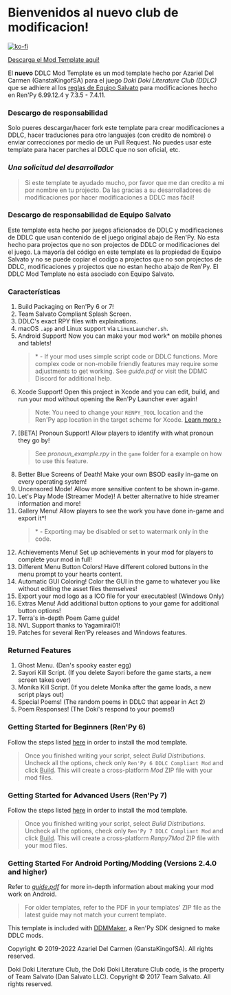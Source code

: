 # Bienvenidos al **nuevo** club de modificacion!

[![ko-fi](https://www.ko-fi.com/img/githubbutton_sm.svg)](https://ko-fi.com/K3K22K8SU)

[<u>Descarga el Mod Template aqui!</u>](https://github.com/GanstaKingofSA/DDLCModTemplate2.0/releases/3.0.1)

El **nuevo** DDLC Mod Template es un mod template hecho por Azariel Del Carmen (GanstaKingofSA) para el juego *Doki Doki Literature Club (DDLC)* que se adhiere al los [reglas de Equipo Salvato](http://teamsalvato.com/ip-guidelines/) para modificaciones hecho en Ren'Py 6.99.12.4 y 7.3.5 - 7.4.11.

### **Descargo de responsabilidad**
Solo pueres descargar/hacer fork este template para crear modificaciones a DDLC, hacer traduciones para otro languajes (con credito de nombre) o enviar correcciones por medio de un Pull Request. No puedes usar este template para hacer parches al DDLC que no son oficial, etc.

### *Una solicitud del desarrollador*
> Si este template te ayudado mucho, por favor que me dan credito a mi por nombre en tu projecto. Da las gracias a su desarrolladores de modificaciones por hacer modificaciones a DDLC mas fácil!

### Descargo de responsabilidad de Equipo Salvato
Este template esta hecho por juegos aficionados de DDLC y modificaciones de DDLC que usan contenido de el juego original abajo de Ren'Py. No esta hecho para projectos que no son projectos de DDLC or modificaciones del el juego. 
La mayoría del código en este template es la propiedad de Equipo Salvato y no se puede copiar el codigo a projectos que no son projectos de DDLC, modificaciones y projectos que no estan hecho abajo de Ren'Py.
El DDLC Mod Template no esta asociado con Equipo Salvato.

### Características
1. Build Packaging on Ren'Py 6 or 7!
2. Team Salvato Compliant Splash Screen.
3. DDLC's exact RPY files with explainations.
5. macOS `.app` and Linux support via `LinuxLauncher.sh`.
6. Android Support! Now you can make your mod work* on mobile phones and tablets!
    > \* - If your mod uses simple script code or DDLC functions. More complex code or non-mobile friendly features may require some adjustments to get working. See *guide.pdf* or visit the DDMC Discord for additional help.
7. Xcode Support! Open this project in Xcode and you can edit, build, and run your mod without opening the Ren'Py Launcher ever again! 
    > Note: You need to change your `RENPY_TOOL` location and the Ren'Py app location in the target scheme for Xcode. [Learn more &rsaquo;](XCODE.md)
8. [BETA] Pronoun Support! Allow players to identify with what pronoun they go by!
    > See *pronoun_example.rpy* in the `game` folder for a example on how to use this feature.
9. Better Blue Screens of Death! Make your own BSOD easily in-game on every operating system! 
10. Uncensored Mode! Allow more sensitive content to be shown in-game.
11. Let's Play Mode (Streamer Mode)! A better alternative to hide streamer information and more!
12. Gallery Menu! Allow players to see the work you have done in-game and export it*!
    > \* - Exporting may be disabled or set to watermark only in the code.
13. Achievements Menu! Set up achievements in your mod for players to complete your mod in full!
14. Different Menu Button Colors! Have different colored buttons in the menu prompt to your hearts content.
15. Automatic GUI Coloring! Color the GUI in the game to whatever you like without editing the asset files themselves! 
16. Export your mod logo as a ICO file for your executables! (Windows Only)
17. Extras Menu! Add additional button options to your game for additional button options!
17. Terra's in-depth Poem Game guide!
18. NVL Support thanks to Yagamirai01!
19. Patches for several Ren'Py releases and Windows features.

### Returned Features
1. Ghost Menu. (Dan's spooky easter egg)
2. Sayori Kill Script. (If you delete Sayori before the game starts, a new screen takes over)
3. Monika Kill Script. (If you delete Monika after the game loads, a new script plays out)
4. Special Poems! (The random poems in DDLC that appear in Act 2)
5. Poem Responses! (The Doki's respond to your poems!)

### Getting Started for Beginners (Ren'Py 6)
Follow the steps listed [here](https://ganstakingofsa.github.io/information/guides/Installing-the-Mod-Template-Legacy.html) in order to install the mod template.
> Once you finished writing your script, select *Build Distributions*. Uncheck all the options, check only `Ren'Py 6 DDLC Compliant Mod` and click <u>Build</u>. This will create a cross-platform *Mod* ZIP file with your mod files.

### Getting Started for Advanced Users (Ren'Py 7)
Follow the steps listed [here](https://ganstakingofsa.github.io/information/guides/Installing-the-Mod-Template-Recent.html) in order to install the mod template.
> Once you finished writing your script, select *Build Distributions*. Uncheck all the options, check only `Ren'Py 7 DDLC Compliant Mod` and click <u>Build</u>. This will create a cross-platform *Renpy7Mod* ZIP file with your mod files.

### Getting Started For Android Porting/Modding (Versions 2.4.0 and higher)
Refer to [*guide.pdf*](guide.pdf) for more in-depth information about making your mod work on Android.
> For older templates, refer to the PDF in your templates' ZIP file as the latest guide may not match your current template.

This template is included with [DDMMaker](https://github.com/GanstaKingofSA/DDLC-ModMaker/releases), a Ren'Py SDK designed to make DDLC mods.

Copyright © 2019-2022 Azariel Del Carmen (GanstaKingofSA). All rights reserved.

Doki Doki Literature Club, the Doki Doki Literature Club code, is the property of Team Salvato (Dan Salvato LLC). Copyright © 2017 Team Salvato. All rights reserved.
